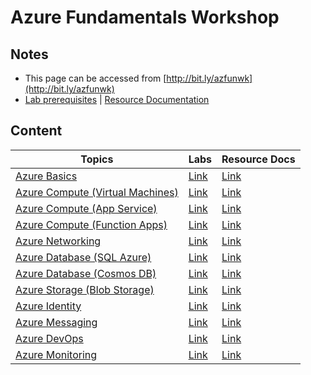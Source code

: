 # Azure Fundamentals Workshop

## Notes

* This page can be accessed from [http://bit.ly/azfunwk](http://bit.ly/azfunwk)
* [Lab prerequisites](./labs/prerequisites.md) | [Resource Documentation](./resource-documentation.md)

## Content

Topics | Labs | Resource Docs
-------|------|--------------
[Azure Basics](https://github.com/mithunshanbhag/azure-fundamentals-workshop/projects/4) | [Link](./labs/basics.md) | [Link](./resource-documentation.md#azure-basics)
[Azure Compute (Virtual Machines)](https://github.com/mithunshanbhag/azure-fundamentals-workshop/projects/9) | [Link](./labs/virtual-machines.md) | [Link](./resource-documentation.md#azure-compute-virtual-machines)
[Azure Compute (App Service)](https://github.com/mithunshanbhag/azure-fundamentals-workshop/projects/2) | [Link](./labs/app-service.md) | [Link](./resource-documentation.md#azure-compute-app-service)
[Azure Compute (Function Apps)](https://github.com/mithunshanbhag/azure-fundamentals-workshop/projects/3) | [Link](./labs/function-apps.md) | [Link](./resource-documentation.md#azure-compute-function-apps)
[Azure Networking](https://github.com/mithunshanbhag/azure-fundamentals-workshop/projects/5) | [Link](./labs/networking.md) | [Link](./resource-documentation.md#azure-networking)
[Azure Database (SQL Azure)](https://github.com/mithunshanbhag/azure-fundamentals-workshop/projects/6) | [Link](./labs/sql-azure.md) | [Link](./resource-documentation.md#azure-database-sql-azure)
[Azure Database (Cosmos DB)](https://github.com/mithunshanbhag/azure-fundamentals-workshop/projects/7) | [Link](./labs/cosmos-db.md) | [Link](./resource-documentation.md#azure-database-cosmos-db)
[Azure Storage (Blob Storage)](https://github.com/mithunshanbhag/azure-fundamentals-workshop/projects/8) | [Link](./labs/blob-storage.md) | [Link](./resource-documentation.md#azure-storage-blob-storage)
[Azure Identity](https://github.com/mithunshanbhag/azure-fundamentals-workshop/projects/13) | [Link](./labs/identity.md) | [Link](./resource-documentation.md#azure-identity)
[Azure Messaging](https://github.com/mithunshanbhag/azure-fundamentals-workshop/projects/14) | [Link](./labs/messaging.md) | [Link](./resource-documentation.md#azure-messaging)
[Azure DevOps](https://github.com/mithunshanbhag/azure-fundamentals-workshop/projects/11) | [Link](./labs/devops.md) | [Link](./resource-documentation.md#azure-devops)
[Azure Monitoring](https://github.com/mithunshanbhag/azure-fundamentals-workshop/projects/10) | [Link](./labs/monitoring.md) | [Link](./resource-documentation.md#azure-monitoring)
